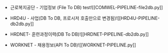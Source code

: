 
- 근로복지공단 - 기업정보 (File To DB) test![[COMWEL-PIPELINE-file2db.py]]

- HRD4U - 사업(DB To DB, 프로시저 호출만으로 변경됨)![[HRD4U-PIPELINE-db2db.py]]

- HRDNET- 훈련과정이력(DB To DB)![[HRDNET-PIPELINE-db2db.py]]

- WORKNET - 채용정보(API To DB)![[WORKNET-PIPELINE.py]]